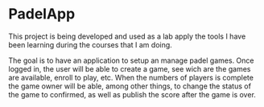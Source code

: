 # PadelApp
This project is being developed and used as a lab apply the tools I have been learning during the courses that I am doing.

The goal is to have an application to setup an manage padel games. 
Once logged in, the user will be able to create a game, see wich are the games are available, enroll to play, etc. 
When the numbers of players is complete the game owner will be able, among other things, to change the status of the game to confirmed, as well as publish the score after the game is over.
